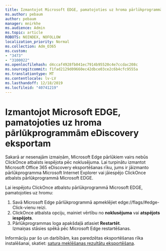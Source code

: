 ```yaml
---
title: Izmantojot Microsoft EDGE, pamatojoties uz hroma pārlūkprogrammām eDiscovery eksportam
ms.author: pebaum
author: pebaum
manager: mnirkhe
ms.audience: Admin
ms.topic: article
ROBOTS: NOINDEX, NOFOLLOW
localization_priority: Normal
ms.collection: Adm_O365
ms.custom:
- "3473"
- "3100022"
ms.openlocfilehash: d4ccaf4928fb041ec7914b95520c4e7ccdac208c
ms.sourcegitcommit: f1fad2129d09660ec42dbce03ce2c6b4cfc9555a
ms.translationtype: MT
ms.contentlocale: lv-LV
ms.lasthandoff: 12/18/2019
ms.locfileid: "40741219"
---
```

# <a name="using-microsoft-edge-based-on-chromium-browsers-for-ediscovery-export"></a>Izmantojot Microsoft EDGE, pamatojoties uz hroma pārlūkprogrammām eDiscovery eksportam

Sakarā ar nesenajām izmaiņām, Microsoft Edge pārlūkiem vairs nebūs ClickOnce atbalsts iespējota pēc noklusējuma. Lai turpinātu izmantot Microsoft Office 365 eDiscovery eksportēšanas rīku, jums ir jāizmanto pārlūkprogramma Microsoft Internet Explorer vai jāiespējo ClickOnce atbalsts pārlūkprogrammā Microsoft EDGE. 

Lai iespējotu ClickOnce atbalstu pārlūkprogrammā Microsoft EDGE, pamatojoties uz hromu: 
1. Savā Microsoft Edge pārlūkprogrammā apmeklējiet edge://flags/#edge-Click-vienu reizi.
2. ClickOnce atbalsta opciju, mainiet vērtību no **noklusējuma** vai **atspējots** **iespējots**. 
3. Pārlūkprogrammas loga apakšdaļā atlasiet **Restartēt**. <br>
 Izmaiņas stāsies spēkā pēc Microsoft Edge restartēšanas. 

Informāciju par šo un darbībām, kas paredzētas eksportēšanas rīka instalēšanai, skatiet: [satura meklēšanas rezultātu eksportēšana](https://docs.microsoft.com/microsoft-365/compliance/export-search-results).